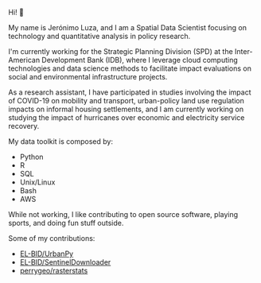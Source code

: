 Hi! 👋

My name is Jerónimo Luza, and I am a Spatial Data Scientist focusing on technology and quantitative analysis in policy research. 

I'm currently working for the Strategic Planning Division (SPD) at the Inter-American Development Bank (IDB), where I leverage cloud computing technologies and data science methods to facilitate impact evaluations on social and environmental infrastructure projects.

As a research assistant, I have participated in studies involving the impact of COVID-19 on mobility and transport, urban-policy land use regulation impacts on informal housing settlements, and I am currently working on studying the impact of hurricanes over economic and electricity service recovery.

My data toolkit is composed by:

- Python
- R
- SQL
- Unix/Linux
- Bash
- AWS

While not working, I like contributing to open source software, playing sports, and doing fun stuff outside.

Some of my contributions:
- [EL-BID/UrbanPy](https://github.com/EL-BID/urbanpy)
- [EL-BID/SentinelDownloader](https://github.com/EL-BID/SentinelDownloader)
- [perrygeo/rasterstats](https://github.com/perrygeo/python-rasterstats)
